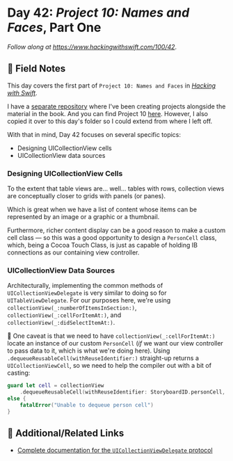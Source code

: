 # Day 42: _Project 10: Names and Faces_, Part One

_Follow along at https://www.hackingwithswift.com/100/42_.


## 📒 Field Notes

This day covers the first part of `Project 10: Names and Faces` in _[Hacking with Swift](https://www.hackingwithswift.com/read/10)_.

I have a [separate repository](https://github.com/CypherPoet/book--hacking-with-swift) where I've been creating projects alongside the material in the book. And you can find Project 10 [here](https://github.com/CypherPoet/book--hacking-with-swift/tree/master/10-names-and-faces/Names%20And%20Faces). However, I also copied it over to this day's folder so I could extend from where I left off.

With that in mind, Day 42 focuses on several specific topics:

- Designing UICollectionView cells
- UICollectionView data sources


### Designing UICollectionView Cells

To the extent that table views are... well... tables with rows, collection views are conceptually closer to grids with panels (or panes).

Which is great when we have a list of content whose items can be represented by an image or a graphic or a thumbnail.

Furthermore, richer content display can be a good reason to make a custom cell class &mdash; so this was a good opportunity to design a `PersonCell` class, which, being a Cocoa Touch Class, is just as capable of holding IB connections as our containing view controller.


### UICollectionView Data Sources

Architecturally, implementing the common methods of `UICollectionViewDelegate` is very similar to doing so for `UITableViewDelegate`. For our purposes here, we're using `collectionView(_:numberOfItemsInSection:)`,  `collectionView(_:cellForItemAt:)`, and `collectionView(_:didSelectItemAt:)`.

🔑 One caveat is that we need to have `collectionView(_:cellForItemAt:)` locate an instance of our custom `PersonCell` (_if_ we want our view controller to pass data to it, which is what we're doing here). Using `.dequeueReusableCell(withReuseIdentifier:)` straight-up returns a `UICollectionViewCell`, so we need to help the compiler out with a bit of casting:

```swift
guard let cell = collectionView
    .dequeueReusableCell(withReuseIdentifier: StoryboardID.personCell, for: indexPath) as? PersonCell
else {
    fatalError("Unable to dequeue person cell")
}
```

## 🔗 Additional/Related Links

- [Complete documentation for the `UICollectionViewDelegate` protocol](https://developer.apple.com/documentation/uikit/uicollectionviewdelegate)
